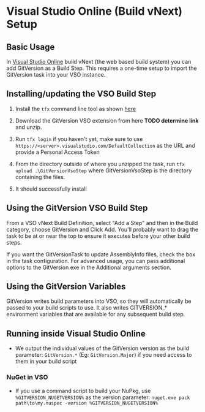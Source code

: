 # Visual Studio Online (Build vNext) Setup
## Basic Usage
In [Visual Studio Online](https://www.visualstudio.com/) build vNext (the web based build system) you can add GitVersion as a Build Step. This requires a one-time setup to import the GitVersion task into your VSO instance.

## Installing/updating the VSO Build Step
1. Install the `tfx` command line tool as shown [here](https://github.com/Microsoft/tfs-cli/blob/master/docs/buildtasks.md)

2. Download the GitVersion VSO extension from here **TODO determine link** and unzip.
3. Run `tfx login` if you haven't yet, make sure to use `https://<server>.visualstudio.com/DefaultCollection` as the URL and provide a Personal Access Token
4. From the directory outside of where you unzipped the task, run `tfx upload .\GitVersionVsoStep` where GitVersionVsoStep is the directory containing the files.
5. It should successfully install

## Using the GitVersion VSO Build Step
From a VSO vNext Build Definition, select "Add a Step" and then in the Build category, choose GitVersion and Click Add. You'll probably want to drag the task to be at or near the top to ensure it executes before your other build steps.

If you want the GitVersionTask to update AssemblyInfo files, check the box in the task configuration. For advanced usage, you can pass additional options to the GitVersion exe in the Additional arguments section.

## Using the GitVersion Variables
GitVersion writes build parameters into VSO, so they will automatically be passed to your build scripts to use. It also writes GITVERSION_* environment variables that are available for any subsequent build step.


 
## Running inside Visual Studio Online
* We output the individual values of the GitVersion version as the build parameter: `GitVersion.*` (Eg: `GitVersion.Major`) if you need access to them in your build script

### NuGet in VSO
* If you use a command script to build your NuPkg, use `%GITVERSION_NUGETVERSION%` as the version parameter: `nuget.exe pack path\to\my.nuspec -version %GITVERSION_NUGETVERSION%`



